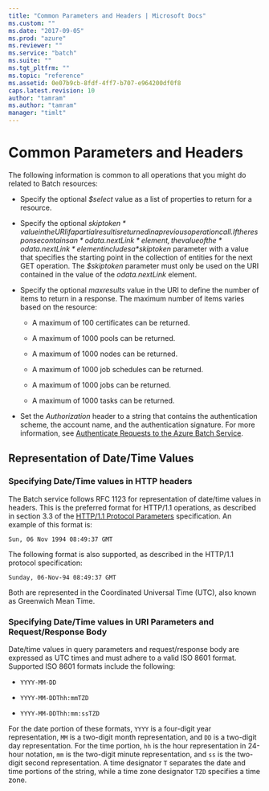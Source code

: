 ```yaml
---
title: "Common Parameters and Headers | Microsoft Docs"
ms.custom: ""
ms.date: "2017-09-05"
ms.prod: "azure"
ms.reviewer: ""
ms.service: "batch"
ms.suite: ""
ms.tgt_pltfrm: ""
ms.topic: "reference"
ms.assetid: 0e07b9cb-8fdf-4ff7-b707-e964200df0f8
caps.latest.revision: 10
author: "tamram"
ms.author: "tamram"
manager: "timlt"
---
```

# Common Parameters and Headers
  The following information is common to all operations that you might do related to Batch resources:  
  
  
-   Specify the optional *$select* value as a list of properties to return for a resource.  
  
-   Specify the optional *$skiptoken* value in the URI if a partial result is returned in a previous operation call. If the response contains an *odata.nextLink* element, the value of the *odata.nextLink* element includes a *$skiptoken* parameter with a value that specifies the starting point in the collection of entities for the next GET operation. The *$skiptoken* parameter must only be used on the URI contained in the value of the *odata.nextLink* element.  
  
-   Specify the optional *maxresults* value in the URI to define the number of items to return in a response. The maximum number of items varies based on the resource:  
  
    -   A maximum of 100 certificates can be returned.  
  
    -   A maximum of 1000 pools can be returned.  
  
    -   A maximum of 1000 nodes can be returned.  
  
    -   A maximum of 1000 job schedules can be returned.  
  
    -   A maximum of 1000 jobs can be returned.  
  
    -   A maximum of 1000 tasks can be returned.  
  
-   Set the *Authorization* header to a string that contains the authentication scheme, the account name, and the authentication signature. For more information, see [Authenticate Requests to the Azure Batch Service](../batchservice/authenticate-requests-to-the-azure-batch-service.md).  
  

##  <a name="BKMK_DateTime"></a> Representation of Date/Time Values  
  
### Specifying Date/Time values in HTTP headers  
 The Batch service follows RFC 1123 for representation of date/time values in headers. This is the preferred format for HTTP/1.1 operations, as described in section 3.3 of the [HTTP/1.1 Protocol Parameters](https://go.microsoft.com/fwlink/?linkid=133333) specification. An example of this format is:  
  
```  
Sun, 06 Nov 1994 08:49:37 GMT  
```  
  
 The following format is also supported, as described in the HTTP/1.1 protocol specification:  
  
```  
Sunday, 06-Nov-94 08:49:37 GMT  
```  
  
 Both are represented in the Coordinated Universal Time (UTC), also known as Greenwich Mean Time.  
  
### Specifying Date/Time values in URI Parameters and Request/Response Body  
 Date/time values in query parameters and request/response body are expressed as UTC times and must adhere to a valid ISO 8601 format. Supported ISO 8601 formats include the following:  
  
-   `YYYY-MM-DD`  
  
-   `YYYY-MM-DDThh:mmTZD`  
  
-   `YYYY-MM-DDThh:mm:ssTZD`  
  
 For the date portion of these formats, `YYYY` is a four-digit year representation, `MM` is a two-digit month representation, and `DD` is a two-digit day representation. For the time portion, `hh` is the hour representation in 24-hour notation, `mm` is the two-digit minute representation, and `ss` is the two-digit second representation. A time designator `T` separates the date and time portions of the string, while a time zone designator `TZD` specifies a time zone.  

  
  